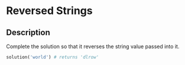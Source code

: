 # Reversed Strings

## Description

Complete the solution so that it reverses the string value passed into it.

```python
solution('world') # returns 'dlrow'
```